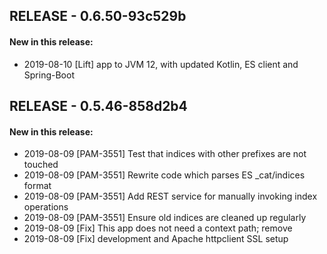 ## RELEASE - 0.6.50-93c529b
#### New in this release: 
+ 2019-08-10 [Lift] app to JVM 12, with updated Kotlin, ES client and Spring-Boot
## RELEASE - 0.5.46-858d2b4
#### New in this release: 
+ 2019-08-09 [PAM-3551] Test that indices with other prefixes are not touched
+ 2019-08-09 [PAM-3551] Rewrite code which parses ES _cat/indices format
+ 2019-08-09 [PAM-3551] Add REST service for manually invoking index operations
+ 2019-08-09 [PAM-3551] Ensure old indices are cleaned up regularly
+ 2019-08-09 [Fix] This app does not need a context path; remove
+ 2019-08-09 [Fix] development and Apache httpclient SSL setup
